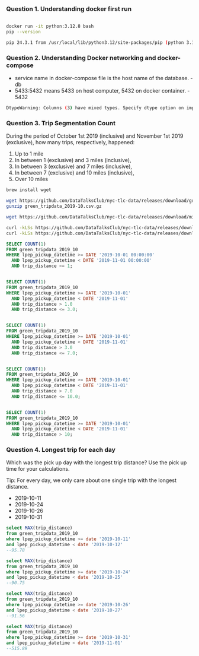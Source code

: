 ### Question 1. Understanding docker first run

```bash

docker run -it python:3.12.8 bash
pip --version

pip 24.3.1 from /usr/local/lib/python3.12/site-packages/pip (python 3.12)

```

### Question 2. Understanding Docker networking and docker-compose

- service name in docker-compose file is the host name of the database. - db
- 5433:5432 means 5433 on host computer, 5432 on docker container. - 5432

```bash
DtypeWarning: Columns (3) have mixed types. Specify dtype option on import or set low_memory=False.  for batch in df_iter:
```

### Question 3. Trip Segmentation Count

During the period of October 1st 2019 (inclusive) and November 1st 2019 (exclusive), how many trips, respectively, happened:

1. Up to 1 mile
2. In between 1 (exclusive) and 3 miles (inclusive),
3. In between 3 (exclusive) and 7 miles (inclusive),
4. In between 7 (exclusive) and 10 miles (inclusive),
5. Over 10 miles

```bash
brew install wget

wget https://github.com/DataTalksClub/nyc-tlc-data/releases/download/green/green_tripdata_2019-10.csv.gz
gunzip green_tripdata_2019-10.csv.gz

wget https://github.com/DataTalksClub/nyc-tlc-data/releases/download/misc/taxi_zone_lookup.csv

curl -kLSs https://github.com/DataTalksClub/nyc-tlc-data/releases/download/green/green_tripdata_2019-10.csv.gz -o green_tripdata_2019-10.csv.gz
curl -kLSs https://github.com/DataTalksClub/nyc-tlc-data/releases/download/misc/taxi_zone_lookup.csv -o taxi_zone_lookup.csv

```

```sql
SELECT COUNT(1)
FROM green_tripdata_2019_10
WHERE lpep_pickup_datetime >= DATE '2019-10-01 00:00:00'
  AND lpep_pickup_datetime < DATE '2019-11-01 00:00:00'
  AND trip_distance <= 1;


SELECT COUNT(1)
FROM green_tripdata_2019_10
WHERE lpep_pickup_datetime >= DATE '2019-10-01'
  AND lpep_pickup_datetime < DATE '2019-11-01'
  AND trip_distance > 1.0
  AND trip_distance <= 3.0;


SELECT COUNT(1)
FROM green_tripdata_2019_10
WHERE lpep_pickup_datetime >= DATE '2019-10-01'
  AND lpep_pickup_datetime < DATE '2019-11-01'
  AND trip_distance > 3.0
  AND trip_distance <= 7.0;


SELECT COUNT(1)
FROM green_tripdata_2019_10
WHERE lpep_pickup_datetime >= DATE '2019-10-01'
  AND lpep_pickup_datetime < DATE '2019-11-01'
  AND trip_distance > 7.0
  AND trip_distance <= 10.0;


SELECT COUNT(1)
FROM green_tripdata_2019_10
WHERE lpep_pickup_datetime >= DATE '2019-10-01'
  AND lpep_pickup_datetime < DATE '2019-11-01'
  AND trip_distance > 10;
```

### Question 4. Longest trip for each day

Which was the pick up day with the longest trip distance? Use the pick up time for your calculations.

Tip: For every day, we only care about one single trip with the longest distance.

- 2019-10-11
- 2019-10-24
- 2019-10-26
- 2019-10-31

```sql
select MAX(trip_distance)
from green_tripdata_2019_10
where lpep_pickup_datetime >= date '2019-10-11'
and lpep_pickup_datetime < date '2019-10-12'
--95.78

select MAX(trip_distance)
from green_tripdata_2019_10
where lpep_pickup_datetime >= date '2019-10-24'
and lpep_pickup_datetime < date '2019-10-25'
--90.75

select MAX(trip_distance)
from green_tripdata_2019_10
where lpep_pickup_datetime >= date '2019-10-26'
and lpep_pickup_datetime < date '2019-10-27'
--91.56

select MAX(trip_distance)
from green_tripdata_2019_10
where lpep_pickup_datetime >= date '2019-10-31'
and lpep_pickup_datetime < date '2019-11-01'
--515.89

```
